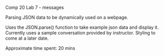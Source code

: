 Comp 20 Lab 7 - messages

Parsing JSON data to be dynamically used on a webpage.

Uses the JSON.parse() function to take example json data and display it. 
Currently uses a sample conversation provided by instructor. Styling to come at
a later date.

Approximate time spent: 20 mins
